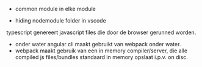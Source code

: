



-  common module in elke module

- hiding nodemodule folder in vscode

typescript genereert javascript files die door de browser gerunned worden.
- onder water angular cli maakt gebruikt van webpack onder water.
- webpack maakt gebruik van een in memory compiler/server, die alle compiled js files/bundles standaard in memory opslaat i.p.v. on disc.